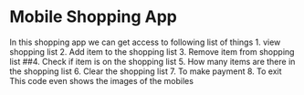 # Mobile Shopping App
In this shopping app we can get access to following list of things                                                                                                         1. view shopping list                                                                                                                                                   2. Add item to the shopping list
    3. Remove item from shopping list
    ##4. Check if item is on the shopping list
    5. How many items are there in the shopping list
    6. Clear the shopping list
    7. To make payment
    8. To exit
This code even shows the images of the mobiles

